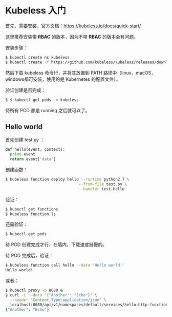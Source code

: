 # Kubeless 入门

首先，需要安装，官方文档：https://kubeless.io/docs/quick-start/

这里推荐安装带 **RBAC** 的版本，因为不带 **RBAC** 的版本会有问题。

安装步骤：

```bash
$ kubectl create ns kubeless
$ kubectl create -f https://github.com/kubeless/kubeless/releases/download/v1.0.6/kubeless-v1.0.6.yaml 
```

然后下载 kubeless 命令行，并将其放置到 PATH 路径中（linux，macOS，windows都可安装，使用的是 Kubernetes 的配置文件）。

验证创建是否完成：

```bash
$ $ kubectl get pods -n kubeless
```

待所有 POD 都是 running 之后就可以了。

## Hello world

首先创建 test.py ：

```python
def hello(event, context):
  print event
  return event['data']
```

创建函数：

```bash
$ kubeless function deploy hello --runtime python2.7 \
                                --from-file test.py \
                                --handler test.hello
```

验证：

```bash
$ kubectl get functions
$ kubeless function ls
```

还需验证：

```bash
$ kubectl get pods
```

待 POD 创建完成才行，在墙内，下载速度挺慢的。

待 POD 完成后，验证：

```bash
$ kubeless function call hello --data 'Hello world!'
Hello world!
```

或者：

```bash
$ kubectl proxy -p 8080 &
$ curl -L --data '{"Another": "Echo"}' \
  --header "Content-Type:application/json" \
  localhost:8080/api/v1/namespaces/default/services/hello:http-function-port/proxy/
{"Another": "Echo"}
```

